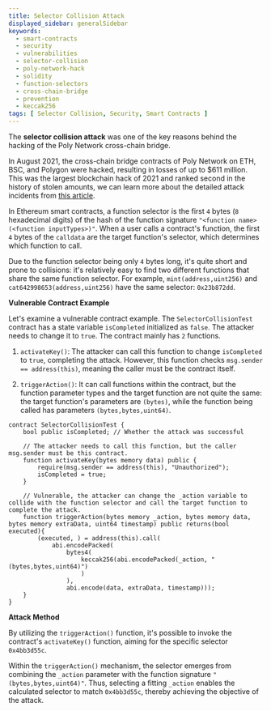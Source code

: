 ```yaml
---
title: Selector Collision Attack
displayed_sidebar: generalSidebar
keywords:
  - smart-contracts
  - security
  - vulnerabilities
  - selector-collision
  - poly-network-hack
  - solidity
  - function-selectors
  - cross-chain-bridge
  - prevention
  - keccak256
tags: [ Selector Collision, Security, Smart Contracts ]
---
```


The **selector collision attack** was one of the key reasons behind the hacking of the Poly Network cross-chain bridge.

In August 2021, the cross-chain bridge contracts of Poly Network on ETH, BSC, and Polygon were hacked, resulting in losses of up to $611 million. This was the largest blockchain hack of 2021 and ranked second in the history of stolen amounts, we can learn more about the detailed attack incidents from [this article](https://rekt.news/polynetwork-rekt/).

In Ethereum smart contracts, a function selector is the first `4` bytes (`8` hexadecimal digits) of the hash of the function signature `"<function name>(<function inputTypes>)"`. When a user calls a contract's function, the first `4` bytes of the `calldata` are the target function's selector, which determines which function to call.

Due to the function selector being only `4` bytes long, it's quite short and prone to collisions: it's relatively easy to find two different functions that share the same function selector. For example, `mint(address,uint256)` and `cat642998653(address,uint256)` have the same selector: `0x23b872dd`.

**Vulnerable Contract Example**

Let's examine a vulnerable contract example. The `SelectorCollisionTest` contract has a state variable `isCompleted` initialized as `false`. The attacker needs to change it to `true`. The contract mainly has `2` functions.

1. `activateKey()`: The attacker can call this function to change `isCompleted` to `true`, completing the attack. However, this function checks `msg.sender == address(this)`, meaning the caller must be the contract itself.

2. `triggerAction()`: It can call functions within the contract, but the function parameter types and the target function are not quite the same: the target function's parameters are `(bytes)`, while the function being called has parameters `(bytes,bytes,uint64)`.

```solidity
contract SelectorCollisionTest {
    bool public isCompleted; // Whether the attack was successful

    // The attacker needs to call this function, but the caller msg.sender must be this contract.
    function activateKey(bytes memory data) public {
        require(msg.sender == address(this), "Unauthorized");
        isCompleted = true;
    }

    // Vulnerable, the attacker can change the _action variable to collide with the function selector and call the target function to complete the attack.
    function triggerAction(bytes memory _action, bytes memory data, bytes memory extraData, uint64 timestamp) public returns(bool executed){
        (executed, ) = address(this).call(
            abi.encodePacked(
                bytes4(
                    keccak256(abi.encodePacked(_action, "(bytes,bytes,uint64)")
                    )
                ),
                abi.encode(data, extraData, timestamp)));
    }
}
```

**Attack Method**

By utilizing the `triggerAction()` function, it's possible to invoke the contract's `activateKey()` function, aiming for the specific selector `0x4bb3d55c`.

Within the `triggerAction()` mechanism, the selector emerges from combining the `_action` parameter with the function signature `"(bytes,bytes,uint64)"`. Thus, selecting a fitting `_action` enables the calculated selector to match `0x4bb3d55c`, thereby achieving the objective of the attack.